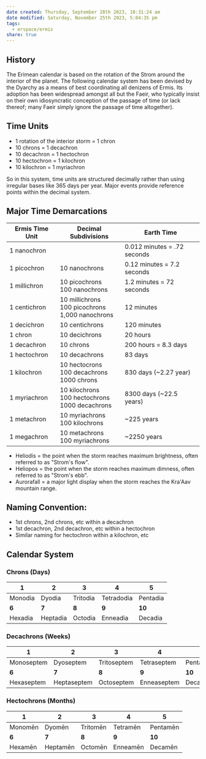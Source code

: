 ```yaml
---
date created: Thursday, September 28th 2023, 10:31:24 am
date modified: Saturday, November 25th 2023, 5:04:35 pm
tags:
  - erspace/ermis
share: true
---
```

## History

The Erimean calendar is based on the rotation of the Strom around the interior of the planet. The following calendar system has been devised by the Dyarchy as a means of best coordinating all denizens of Ermis. Its adoption has been widespread amongst all but the Faeir, who typically insist on their own idiosyncratic conception of the passage of time (or lack thereof; many Faeir simply ignore the passage of time altogether).  

## Time Units

- 1 rotation of the interior storm = 1 chron
- 10 chrons = 1 decachron
- 10 decachron = 1 hectochron
- 10 hectochron = 1 kilochron
- 10 kilochron = 1 myriachron

So in this system, time units are structured decimally rather than using irregular bases like 365 days per year. Major events provide reference points within the decimal system. 

## Major Time Demarcations

| Ermis Time Unit | Decimal Subdivisions                                     | Earth Time                  |
|-----------------|----------------------------------------------------------|-----------------------------|
| 1 nanochron     |                                                          | 0.012 minutes = .72 seconds |
| 1 picochron     | 10 nanochrons                                            | 0.12 minutes = 7.2 seconds  |
| 1 millichron    | 10 picochrons <br> 100 nanochrons                        | 1.2 minutes = 72 seconds    |
| 1 centichron    | 10 millichrons <br> 100 picochrons <br> 1,000 nanochrons | 12 minutes                  |
| 1 decichron     | 10 centichrons                                           | 120 minutes                 |
| 1 chron         | 10 decichrons                                            | 20 hours                    |
| 1 decachron     | 10 chrons                                                | 200 hours = 8.3 days        |
| 1 hectochron    | 10 decachrons                                            | 83 days                     |
| 1 kilochron     | 10 hectocrons <br> 100 decachrons <br> 1000 chrons       | 830 days (~2.27 year)       |
| 1 myriachron    | 10 kilochrons <br> 100 hectochrons <br> 1000 decachrons  | 8300 days (~22.5 years)     |
| 1 metachron     | 10 myriachrons <br> 100 kilochrons                       | ~225 years                  |
| 1 megachron     | 10 metachrons <br> 100 myriachrons                       | ~2250 years                 |

 
- Heliodis = the point when the storm reaches maximum brightness, often referred to as "Strom's flow".
- Heliopos = the point when the storm reaches maximum dimness, often referred to as "Strom's ebb".
- Aurorafall = a major light display when the storm reaches the Kra'Aav mountain range. 

## Naming Convention:

- 1st chrons, 2nd chrons, etc within a decachron
- 1st decachron, 2nd decachron, etc within a hectochron
- Similar naming for hectochron within a kilochron, etc

## Calendar System


### Chrons (Days)

| **1**       | **2**        | **3**        | **4**          | **5**        |
| ------- | -------- | -------- | ---------- | -------- |
| Monodia | Dyodia   | Tritodia | Tetradodia | Pentadia |
| **6**       | **7**        | **8**        | **9**          | **10**       |
| Hexadia | Heptadia | Octodia  | Enneadia   | Decadia         |

### Decachrons (Weeks)

| **1**       | **2**        | **3**        | **4**          | **5**        |
| ------- | -------- | -------- | ---------- | -------- |
| Monoseptem | Dyoseptem   | Tritoseptem | Tetraseptem | Pentaseptem| |
| **6**       | **7**        | **8**        | **9**          | **10**       |
| Hexaseptem | Heptaseptem | Octoseptem  | Enneaseptem   | Decaseptem|         |

### Hectochrons (Months)

| **1**       | **2**        | **3**        | **4**          | **5**        |
| ------- | -------- | -------- | ---------- | -------- |
| Monomēn | Dyomēn   | Tritomēn | Tetramēn | Pentamēn| |
| **6**       | **7**        | **8**        | **9**          | **10**       |
| Hexamēn | Heptamēn | Octomēn  | Enneamēn   | Decamēn|         |
